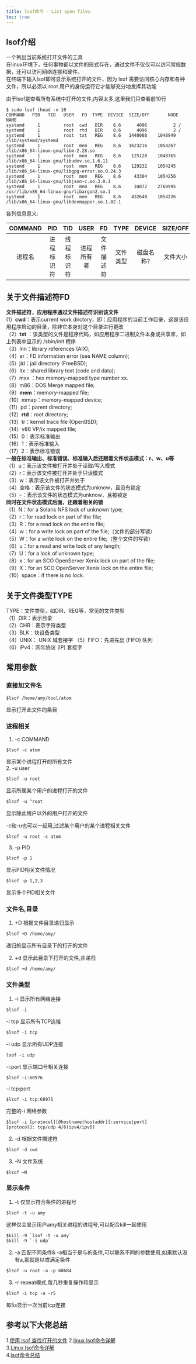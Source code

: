 ```yaml
---
title: lsof命令 - List open files
toc: true
---
```


## lsof介绍
一个列出当前系统打开文件的工具  
在linux环境下，任何事物都以文件的形式存在，通过文件不仅仅可以访问常规数据，还可以访问网络连接和硬件。  
在终端下输入lsof即可显示系统打开的文件，因为 lsof 需要访问核心内存和各种文件，所以必须以 root 用户的身份运行它才能够充分地发挥其功能  

由于lsof是查看所有系统中打开的文件,内容太多,这里我们只查看前10行
```
$ sudo lsof |head -n 10
COMMAND   PID   TID   USER   FD  TYPE  DEVICE  SIZE/OFF       NODE NAME
systemd     1         root  cwd   DIR    8,6      4096          2 /
systemd     1         root  rtd   DIR    8,6      4096          2 /
systemd     1         root  txt   REG    8,6   1440088    1048949 /lib/systemd/systemd
systemd     1         root  mem   REG    8,6   1623216    1054267 /lib/x86_64-linux-gnu/libm-2.28.so
systemd     1         root  mem   REG    8,6    125128    1048765 /lib/x86_64-linux-gnu/libudev.so.1.6.11
systemd     1         root  mem   REG    8,6    129232    1054245 /lib/x86_64-linux-gnu/libgpg-error.so.0.24.3
systemd     1         root  mem   REG    8,6     43304    1054256 /lib/x86_64-linux-gnu/libjson-c.so.3.0.1
systemd     1         root  mem   REG    8,6     34872    2760995 /usr/lib/x86_64-linux-gnu/libargon2.so.1
systemd     1         root  mem   REG    8,6    432640    1054226 /lib/x86_64-linux-gnu/libdevmapper.so.1.02.1
```
各列信息意义:

|COMMAND|PID|TID|USER|FD|TYPE|DEVICE|SIZE/OFF|NODE|NAME|
|:--:|:--:|:--:|:--:|:--:|:--:|:--:|:--:|:--:|:--:|
|进程名|进程标识符|线程标识符|进程所有者|文件描述符|文件类型|磁盘名称?|文件大小|索引节点|文件完整名字|

## 关于文件描述符FD
**文件描述符，应用程序通过文件描述符识别该文件**  
 (1）**cwd**：表示current work dirctory，即：应用程序的当前工作目录，这是该应用程序启动的目录，除非它本身对这个目录进行更改  
（2）**txt** ：该类型的文件是程序代码，如应用程序二进制文件本身或共享库，如上列表中显示的 /sbin/init 程序  
（3）lnn：library references (AIX);  
（4）er：FD information error (see NAME column);  
（5）jld：jail directory (FreeBSD);  
（6）ltx：shared library text (code and data);  
（7）mxx ：hex memory-mapped type number xx.  
（8）m86：DOS Merge mapped file;  
（9）**mem**：memory-mapped file;  
（10）mmap：memory-mapped device;  
（11）pd：parent directory;  
（12）**rtd**：root directory;  
（13）tr：kernel trace file (OpenBSD);  
（14）v86  VP/ix mapped file;  
（15）0：表示标准输出  
（16）1：表示标准输入  
（17）2：表示标准错误  
**一般在标准输出、标准错误、标准输入后还跟着文件状态模式：r、w、u等**  
（1）u：表示该文件被打开并处于读取/写入模式  
（2）r：表示该文件被打开并处于只读模式  
（3）w：表示该文件被打开并处于  
（4）空格：表示该文件的状态模式为unknow，且没有锁定  
（5）-：表示该文件的状态模式为unknow，且被锁定  
**同时在文件状态模式后面，还跟着相关的锁**  
（1）N：for a Solaris NFS lock of unknown type;  
（2）r：for read lock on part of the file;  
（3）R：for a read lock on the entire file;  
（4）w：for a write lock on part of the file;（文件的部分写锁）  
（5）W：for a write lock on the entire file;（整个文件的写锁）  
（6）u：for a read and write lock of any length;  
（7）U：for a lock of unknown type;  
（8）x：for an SCO OpenServer Xenix lock on part of the file;  
（9）X：for an SCO OpenServer Xenix lock on the entire file;  
（10）space：if there is no lock.  

## 关于文件类型TYPE
TYPE：文件类型，如DIR、REG等，常见的文件类型  
（1）DIR：表示目录  
（2）CHR：表示字符类型  
（3）BLK：块设备类型  
（4）UNIX： UNIX 域套接字
（5）FIFO：先进先出 (FIFO) 队列  
（6）IPv4：网际协议 (IP) 套接字

## 常用参数
### 直接加文件名
```
$lsof /home/amy/tool/atom
```
显示打开此文件的条目  
### 进程相关
1. -c   COMMAND
```
$lsof -c atom
```
显示某个进程打开的所有文件   
2. -u   user  
```
$lsof -u root
```
显示所属某个用户的进程打开的文件  
```
$lsof -u ^root
```
显示除此用户以外的用户打开的文件  

-c和-u也可以一起用,过滤某个用户的某个进程相关文件  
```
$lsof -u root -c atom
```
3. -p PID
```
$lsof -p 1
```
显示PID相关文件情况  
```
$lsof -p 1,2,3
```
显示多个PID相关文件

### 文件名,目录
1. +D 根据文件目录递归显示
```
$lsof +D /home/amy/
```
递归的显示所有目录下的打开的文件  

2. +d 显示此目录下打开的文件,非递归
```
$lsof +d /home/amy/
```

### 文件类型
1. -i 显示所有网络连接
```
$lsof -i
```
-i tcp 显示所有TCP连接
```
$lsof -i tcp
```
-i udp 显示所有UDP连接
```
lsof -i udp
```
-i:port 显示端口号相关连接
```
$lsof -i:60976
```
-i tcp:port
```
$lsof -i tcp:60976
```
完整的-i 网络参数
```
$lsof -i [protocol][@hostname|hostaddr][:service|port]  
[protocol]: tcp/udp 4/6(ipv4/ipv6)
```

2. -d 根据文件描述符
```
$lsof -d cwd
```

3. -N 文件系统
```
$lsof –N
```

### 显示条件
1. -t 仅显示符合条件的进程号
```
$lsof -t -u amy
```
这样仅会显示用户amy相关进程的进程号,可以配合kill一起使用
```
$kill -9 `lsof -t -u amy`
$kill -9 `-i udp`
```
2. -a 匹配不同条件&
-a相当于是与的条件,可以联系不同的参数使用,如果默认没有a,那就是以或满足条件
```
$lsof -u root -a -p 68684
```

3. -r repeat模式,每几秒重复操作和显示
```
$lsof -i tcp -a -r5
```
每5s显示一次当前tcp连接



## 参考以下大佬总结
1.[使用 lsof 查找打开的文件](https://www.ibm.com/developerworks/cn/aix/library/au-lsof.html)
2.[linux lsof命令详解](https://www.cnblogs.com/sparkbj/p/7161669.html)  
3.[Linux lsof命令详解](https://www.cnblogs.com/ftl1012/p/9247223.html)  
4.[lsof命令总结](https://www.cnblogs.com/onmyway20xx/p/4425330.html)  
